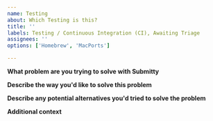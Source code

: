 ```yaml
---
name: Testing
about: Which Testing is this?
title: ''
labels: Testing / Continuous Integration (CI), Awaiting Triage
assignees: ''
options: ['Homebrew', 'MacPorts']

---
```


**What problem are you trying to solve with Submitty**
<!-- A clear and concise description of what the problem is. -->

**Describe the way you'd like to solve this problem**
<!-- A clear and concise description of what you want to happen. -->

**Describe any potential alternatives you'd tried to solve the problem**
<!-- A clear and concise description of any alternative solutions or features you've considered. -->

**Additional context**
<!-- Add any other context or screenshots about the feature request here. -->

